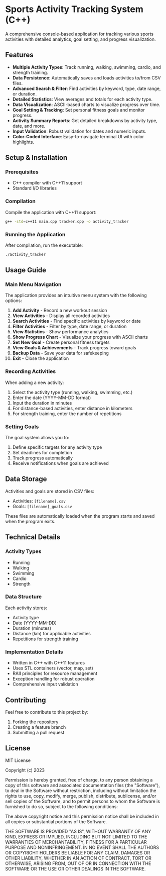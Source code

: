# Sports Activity Tracking System (C++)

A comprehensive console-based application for tracking various sports activities with detailed analytics, goal setting, and progress visualization.

## Features

- **Multiple Activity Types**: Track running, walking, swimming, cardio, and strength training.
- **Data Persistence**: Automatically saves and loads activities to/from CSV files.
- **Advanced Search & Filter**: Find activities by keyword, type, date range, or duration.
- **Detailed Statistics**: View averages and totals for each activity type.
- **Data Visualization**: ASCII-based charts to visualize progress over time.
- **Goal Setting & Tracking**: Set personal fitness goals and monitor progress.
- **Activity Summary Reports**: Get detailed breakdowns by activity type, date, and more.
- **Input Validation**: Robust validation for dates and numeric inputs.
- **Color-Coded Interface**: Easy-to-navigate terminal UI with color highlights.

## Setup & Installation

### Prerequisites
- C++ compiler with C++11 support
- Standard I/O libraries

### Compilation
Compile the application with C++11 support:

```bash
g++ -std=c++11 main.cpp tracker.cpp -o activity_tracker
```

### Running the Application
After compilation, run the executable:

```bash
./activity_tracker
```

## Usage Guide

### Main Menu Navigation
The application provides an intuitive menu system with the following options:

1. **Add Activity** - Record a new workout session
2. **View Activities** - Display all recorded activities
3. **Search Activities** - Find specific activities by keyword or date
4. **Filter Activities** - Filter by type, date range, or duration
5. **View Statistics** - Show performance analytics
6. **Show Progress Chart** - Visualize your progress with ASCII charts
7. **Set New Goal** - Create personal fitness targets
8. **View Goals & Achievements** - Track progress toward goals
9. **Backup Data** - Save your data for safekeeping
0. **Exit** - Close the application

### Recording Activities
When adding a new activity:
1. Select the activity type (running, walking, swimming, etc.)
2. Enter the date (YYYY-MM-DD format)
3. Input the duration in minutes
4. For distance-based activities, enter distance in kilometers
5. For strength training, enter the number of repetitions

### Setting Goals
The goal system allows you to:
1. Define specific targets for any activity type
2. Set deadlines for completion
3. Track progress automatically
4. Receive notifications when goals are achieved

## Data Storage

Activities and goals are stored in CSV files:
- Activities: `[filename].csv`
- Goals: `[filename]_goals.csv`

These files are automatically loaded when the program starts and saved when the program exits.

## Technical Details

### Activity Types
- Running
- Walking
- Swimming 
- Cardio
- Strength

### Data Structure
Each activity stores:
- Activity type
- Date (YYYY-MM-DD)
- Duration (minutes)
- Distance (km) for applicable activities
- Repetitions for strength training

### Implementation Details
- Written in C++ with C++11 features
- Uses STL containers (vector, map, set)
- RAII principles for resource management
- Exception handling for robust operation
- Comprehensive input validation

## Contributing

Feel free to contribute to this project by:
1. Forking the repository
2. Creating a feature branch
3. Submitting a pull request

## License

MIT License

Copyright (c) 2023

Permission is hereby granted, free of charge, to any person obtaining a copy
of this software and associated documentation files (the "Software"), to deal
in the Software without restriction, including without limitation the rights
to use, copy, modify, merge, publish, distribute, sublicense, and/or sell
copies of the Software, and to permit persons to whom the Software is
furnished to do so, subject to the following conditions:

The above copyright notice and this permission notice shall be included in all
copies or substantial portions of the Software.

THE SOFTWARE IS PROVIDED "AS IS", WITHOUT WARRANTY OF ANY KIND, EXPRESS OR
IMPLIED, INCLUDING BUT NOT LIMITED TO THE WARRANTIES OF MERCHANTABILITY,
FITNESS FOR A PARTICULAR PURPOSE AND NONINFRINGEMENT. IN NO EVENT SHALL THE
AUTHORS OR COPYRIGHT HOLDERS BE LIABLE FOR ANY CLAIM, DAMAGES OR OTHER
LIABILITY, WHETHER IN AN ACTION OF CONTRACT, TORT OR OTHERWISE, ARISING FROM,
OUT OF OR IN CONNECTION WITH THE SOFTWARE OR THE USE OR OTHER DEALINGS IN THE
SOFTWARE. 